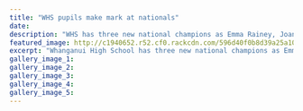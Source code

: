 ```yaml
---
title: "WHS pupils make mark at nationals"
date: 
description: "WHS has three new national champions as Emma Rainey, Joanne Bell & Rebecca Baker were part of the successful Central team at the Vantage Under-18 National Regional Hockey Tournament."
featured_image: http://c1940652.r52.cf0.rackcdn.com/596d40f0b8d39a25a100029d/U18-Central-team-win-gold-17-July-Chron.jpg
excerpt: "Whanganui High School has three new national champions as Emma Rainey, Joanne Bell and Rebecca Baker were part of the successful Central team at the Vantage Under-18 National Regional Hockey Tournament in Whangarei."
gallery_image_1: 
gallery_image_2: 
gallery_image_3: 
gallery_image_4: 
gallery_image_5: 
---
```


